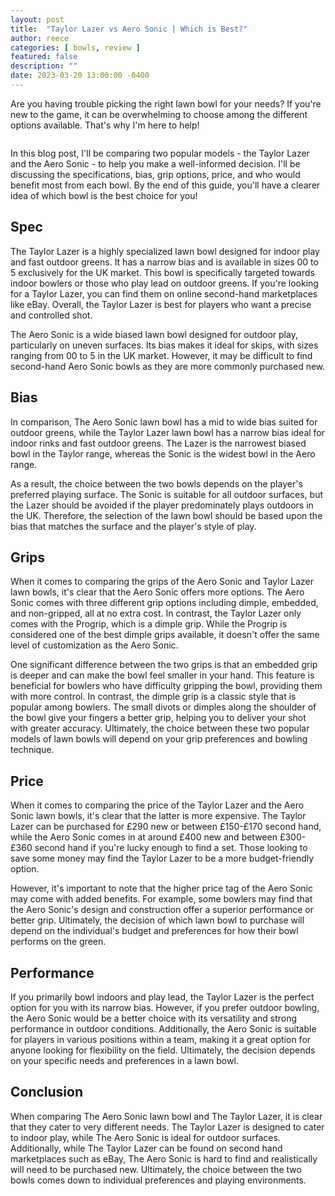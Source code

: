 ```yaml
---
layout: post
title:  "Taylor Lazer vs Aero Sonic | Which is Best?"
author: reece
categories: [ bowls, review ]
featured: false
description: ""
date: 2023-03-20 13:00:00 -0400
---
```

    

<!-- wp:paragraph -->
<p xmlns="http://www.w3.org/1999/xhtml">Are you having trouble picking the right lawn bowl for your needs? If you're new to the game, it can be overwhelming to choose among the different options available. That's why I'm here to help! </p>
<!-- /wp:paragraph -->

<!-- wp:image {"id":2068,"sizeSlug":"large","linkDestination":"none"} -->
<figure class="wp-block-image size-large"><img src="/img/posts/taylor-lazer-vs-aero-sonic-1024x576.jpg" alt="" class="wp-image-2068"/></figure>
<!-- /wp:image -->

<!-- wp:paragraph -->
<p>In this blog post, I'll be comparing two popular models - the Taylor Lazer and the Aero Sonic - to help you make a well-informed decision. I'll be discussing the specifications, bias, grip options, price, and who would benefit most from each bowl. By the end of this guide, you'll have a clearer idea of which bowl is the best choice for you!</p>
<!-- /wp:paragraph -->

<!-- wp:heading -->
<h2>Spec</h2>
<!-- /wp:heading -->

<!-- wp:paragraph -->
<p>The Taylor Lazer is a highly specialized lawn bowl designed for indoor play and fast outdoor greens. It has a narrow bias and is available in sizes 00 to 5 exclusively for the UK market. This bowl is specifically targeted towards indoor bowlers or those who play lead on outdoor greens. If you're looking for a Taylor Lazer, you can find them on online second-hand marketplaces like eBay. Overall, the Taylor Lazer is best for players who want a precise and controlled shot.</p>
<!-- /wp:paragraph -->

<!-- wp:paragraph -->
<p>The Aero Sonic is a wide biased lawn bowl designed for outdoor play, particularly on uneven surfaces. Its bias makes it ideal for skips, with sizes ranging from 00 to 5 in the UK market. However, it may be difficult to find second-hand Aero Sonic bowls as they are more commonly purchased new.</p>
<!-- /wp:paragraph -->

<!-- wp:heading -->
<h2>Bias</h2>
<!-- /wp:heading -->

<!-- wp:paragraph -->
<p>In comparison, The Aero Sonic lawn bowl has a mid to wide bias suited for outdoor greens, while the Taylor Lazer lawn bowl has a narrow bias ideal for indoor rinks and fast outdoor greens. The Lazer is the narrowest biased bowl in the Taylor range, whereas the Sonic is the widest bowl in the Aero range.</p>
<!-- /wp:paragraph -->

<!-- wp:paragraph -->
<p>As a result, the choice between the two bowls depends on the player's preferred playing surface. The Sonic is suitable for all outdoor surfaces, but the Lazer should be avoided if the player predominately plays outdoors in the UK. Therefore, the selection of the lawn bowl should be based upon the bias that matches the surface and the player's style of play.</p>
<!-- /wp:paragraph -->

<!-- wp:heading -->
<h2>Grips</h2>
<!-- /wp:heading -->

<!-- wp:paragraph -->
<p>When it comes to comparing the grips of the Aero Sonic and Taylor Lazer lawn bowls, it's clear that the Aero Sonic offers more options. The Aero Sonic comes with three different grip options including dimple, embedded, and non-gripped, all at no extra cost. In contrast, the Taylor Lazer only comes with the Progrip, which is a dimple grip. While the Progrip is considered one of the best dimple grips available, it doesn't offer the same level of customization as the Aero Sonic.</p>
<!-- /wp:paragraph -->

<!-- wp:paragraph -->
<p>One significant difference between the two grips is that an embedded grip is deeper and can make the bowl feel smaller in your hand. This feature is beneficial for bowlers who have difficulty gripping the bowl, providing them with more control. In contrast, the dimple grip is a classic style that is popular among bowlers. The small divots or dimples along the shoulder of the bowl give your fingers a better grip, helping you to deliver your shot with greater accuracy. Ultimately, the choice between these two popular models of lawn bowls will depend on your grip preferences and bowling technique.</p>
<!-- /wp:paragraph -->

<!-- wp:heading -->
<h2>Price</h2>
<!-- /wp:heading -->

<!-- wp:paragraph -->
<p>When it comes to comparing the price of the Taylor Lazer and the Aero Sonic lawn bowls, it's clear that the latter is more expensive. The Taylor Lazer can be purchased for £290 new or between £150-£170 second hand, while the Aero Sonic comes in at around £400 new and between £300-£360 second hand if you're lucky enough to find a set. Those looking to save some money may find the Taylor Lazer to be a more budget-friendly option.</p>
<!-- /wp:paragraph -->

<!-- wp:paragraph -->
<p>However, it's important to note that the higher price tag of the Aero Sonic may come with added benefits. For example, some bowlers may find that the Aero Sonic's design and construction offer a superior performance or better grip. Ultimately, the decision of which lawn bowl to purchase will depend on the individual's budget and preferences for how their bowl performs on the green.</p>
<!-- /wp:paragraph -->

<!-- wp:heading -->
<h2>Performance</h2>
<!-- /wp:heading -->

<!-- wp:paragraph -->
<p>If you primarily bowl indoors and play lead, the Taylor Lazer is the perfect option for you with its narrow bias. However, if you prefer outdoor bowling, the Aero Sonic would be a better choice with its versatility and strong performance in outdoor conditions. Additionally, the Aero Sonic is suitable for players in various positions within a team, making it a great option for anyone looking for flexibility on the field. Ultimately, the decision depends on your specific needs and preferences in a lawn bowl.</p>
<!-- /wp:paragraph -->

<!-- wp:heading -->
<h2>Conclusion</h2>
<!-- /wp:heading -->

<!-- wp:paragraph -->
<p>When comparing The Aero Sonic lawn bowl and The Taylor Lazer, it is clear that they cater to very different needs. The Taylor Lazer is designed to cater to indoor play, while The Aero Sonic is ideal for outdoor surfaces. Additionally, while The Taylor Lazer can be found on second hand marketplaces such as eBay, The Aero Sonic is hard to find and realistically will need to be purchased new. Ultimately, the choice between the two bowls comes down to individual preferences and playing environments.</p>
<!-- /wp:paragraph -->
    